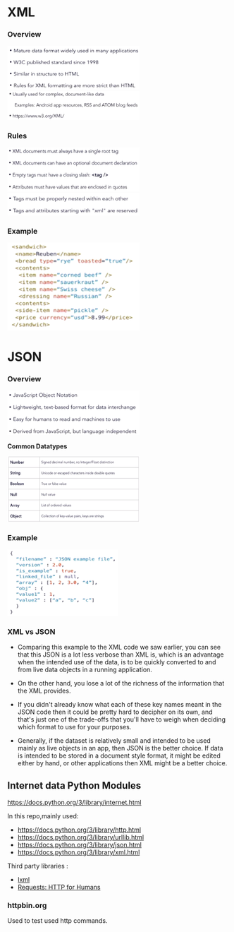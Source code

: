 # XML 

### Overview

<img src="images/1.png" width=300 height=100>

<img src="images/2.png" width=300 height=65>

### Rules

<img src="images/3.png" width=300 height=100>
<img src="images/4.png" width=300 height=50>

### Example

<img src="images/5.png" width=300 height=200>

# JSON

### Overview
<img src="images/6.png" width=300 height=100>

**Common Datatypes**

<img src="images/7.png" width=300 height=150>

### Example

<img src="images/8.png" width=250 height=150>


### XML vs JSON 

- Comparing this example to the XML code we saw earlier, you can see that this JSON is a lot less verbose than XML is, which is an advantage when the intended use of the data, is to be quickly converted to and from live data objects in a running application. 

- On the other hand, you lose a lot of the richness of the information that the XML provides. 
- If you didn't already know what each of these key names meant in the JSON code then it could be pretty hard to decipher on its own, and that's just one of the trade-offs that you'll have to weigh when deciding which format to use for your purposes. 
- Generally, if the dataset is relatively small and intended to be used mainly as live objects in an app, then JSON is the better choice. If data is intended to be stored in a document style format, it might be edited either by hand, or other applications then XML might be a better choice.

## Internet data Python Modules

https://docs.python.org/3/library/internet.html 

In this repo,mainly used:
- https://docs.python.org/3/library/http.html
- https://docs.python.org/3/library/urllib.html
- https://docs.python.org/3/library/json.html
- https://docs.python.org/3/library/xml.html

Third party libraries : 
- [lxml](https://lxml.de/) 
- [Requests: HTTP for Humans](https://docs.python-requests.org/en/master/)


### httpbin.org

Used to test used http commands.